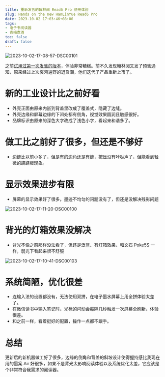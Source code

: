 ```yaml
---
title: 重新发售的翰林阅 Read6 Pro 使用体验
slug: Hands on the new HanLinYue Read6 Pro
date: 2023-10-02 17:03:46+08:00
tags:
- 电子书阅读器
- 青梅煮酒
toc: false
draft: false
---
```


![2023-10-02-17-08-57-DSC00101](https://raw.githubusercontent.com/xbot/image-hosting/master/blog/2023-10-02-17-08-57-DSC00101.jpg)

之前[试用过第一次发售的版本](/posts/hands-on-hanlinyue-read6-pro/)，体验非常糟糕。前不久发现翰林阅又发了预售通知，原来经过上次哀鸿遍野的退货潮，他们迭代了产品重新上市了。

# 新的工业设计比之前好看

- 外壳正面由原来内嵌到背盖里改成了覆盖式，隐藏了边缝。
- 外壳边缘和屏幕边缘的下凹处都有倒角，视觉效果圆润且触感很好。
- 品牌标识由原来的深色大字改成了浅色小字，看起来和谐多了。

# 做工比之前好了很多，但还是不够好

- 边缝比以前小多了，但是有的边角还是有缝，按压没有咔哒声了，但能看到轻微的跷跷板现象。

# 显示效果进步有限

- 屏幕的显示效果好了很多，墨迹不均匀的问题没有了，但还是没解决残影问题

![2023-10-02-17-11-20-DSC00100](https://raw.githubusercontent.com/xbot/image-hosting/master/blog/2023-10-02-17-11-20-DSC00100.jpg)

# 背光的灯箱效果没解决

- 背光不像之前那样没法看了，但还是泛蓝、有灯箱效果，和文石 Poke5S 一样，弱光下看起来很不舒服

![2023-10-02-17-10-41-DSC00103](https://raw.githubusercontent.com/xbot/image-hosting/master/blog/2023-10-02-17-10-41-DSC00103.jpg)

# 系统简陋，优化很差

- 连输入法的设置都没有，无法使用双拼，在电子墨水屏幕上用全拼体验太差了。
- 在微信读书中输入笔记时，光标的闪动会每隔几秒触发一次屏幕全刷新，体验很差。
- 和之前一样，看着挺好的配置，操作一点都不跟手。

# 总结

更新后的新机器做工好了很多，边缘的倒角和背盖的斜坡设计使得握持感比我现在用的墨案 Air 好很多，如果不是背光太影响阅读体验以及系统优化太差，它应该是个非常符合我需求的阅读器。

